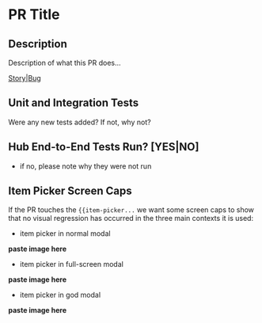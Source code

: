 # PR Title

## Description
Description of what this PR does...

[Story|Bug](Link-to-tp)

## Unit and Integration Tests
Were any new tests added? If not, why not?

## Hub End-to-End Tests Run? [YES|NO]
- if no, please note why they were not run

## Item Picker Screen Caps
If the PR touches the `{{item-picker...` we want some screen caps to show that no visual regression has occurred in the three main contexts it is used:

- item picker in normal modal

**paste image here**

- item picker in full-screen modal

**paste image here**

- item picker in god modal

**paste image here**
